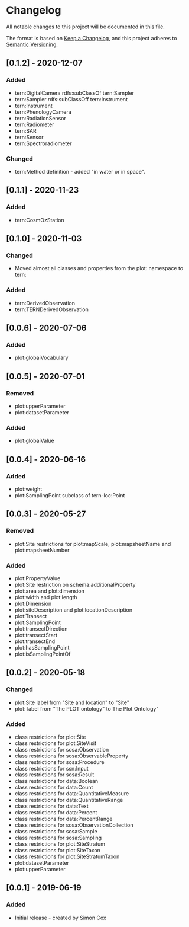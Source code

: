 # Changelog
All notable changes to this project will be documented in this file.

The format is based on [Keep a Changelog](https://keepachangelog.com/en/1.0.0/),
and this project adheres to [Semantic Versioning](https://semver.org/spec/v2.0.0.html).


## [0.1.2] - 2020-12-07
### Added
- tern:DigitalCamera rdfs:subClassOf tern:Sampler
- tern:Sampler rdfs:subClassOff tern:Instrument
- tern:Instrument
- tern:PhenologyCamera
- tern:RadiationSensor
- tern:Radiometer
- tern:SAR
- tern:Sensor
- tern:Spectroradiometer
### Changed
- tern:Method definition - added "in water or in space".


## [0.1.1] - 2020-11-23
### Added
- tern:CosmOzStation


## [0.1.0] - 2020-11-03
### Changed
- Moved almost all classes and properties from the plot: namespace to tern:
### Added
- tern:DerivedObservation
- tern:TERNDerivedObservation


## [0.0.6] - 2020-07-06
### Added
- plot:globalVocabulary


## [0.0.5] - 2020-07-01
### Removed
- plot:upperParameter
- plot:datasetParameter
### Added
- plot:globalValue


## [0.0.4] - 2020-06-16
### Added
- plot:weight
- plot:SamplingPoint subclass of tern-loc:Point


## [0.0.3] - 2020-05-27
### Removed
- plot:Site restrictions for plot:mapScale, plot:mapsheetName and plot:mapsheetNumber
### Added
- plot:PropertyValue
- plot:Site restriction on schema:additionalProperty
- plot:area and plot:dimension
- plot:width and plot:length
- plot:Dimension
- plot:siteDescription and plot:locationDescription
- plot:Transect
- plot:SamplingPoint
- plot:transectDirection
- plot:transectStart
- plot:transectEnd
- plot:hasSamplingPoint
- plot:isSamplingPointOf


## [0.0.2] - 2020-05-18
### Changed
- plot:Site label from "Site and location" to "Site"
- plot: label from "The PLOT ontology" to The Plot Ontology"
### Added
- class restrictions for plot:Site
- class restrictions for plot:SiteVisit
- class restrictions for sosa:Observation
- class restrictions for sosa:ObservableProperty
- class restrictions for sosa:Procedure
- class restrictions for ssn:Input
- class restrictions for sosa:Result
- class restrictions for data:Boolean
- class restrictions for data:Count
- class restrictions for data:QuantitativeMeasure
- class restrictions for data:QuantitativeRange
- class restrictions for data:Text
- class restrictions for data:Percent
- class restrictions for data:PercentRange
- class restrictions for sosa:ObservationCollection
- class restrictions for sosa:Sample
- class restrictions for sosa:Sampling
- class restrictions for plot:SiteStratum
- class restrictions for plot:SiteTaxon
- class restrictions for plot:SiteStratumTaxon
- plot:datasetParameter
- plot:upperParameter


## [0.0.1] - 2019-06-19
### Added
- Initial release - created by Simon Cox